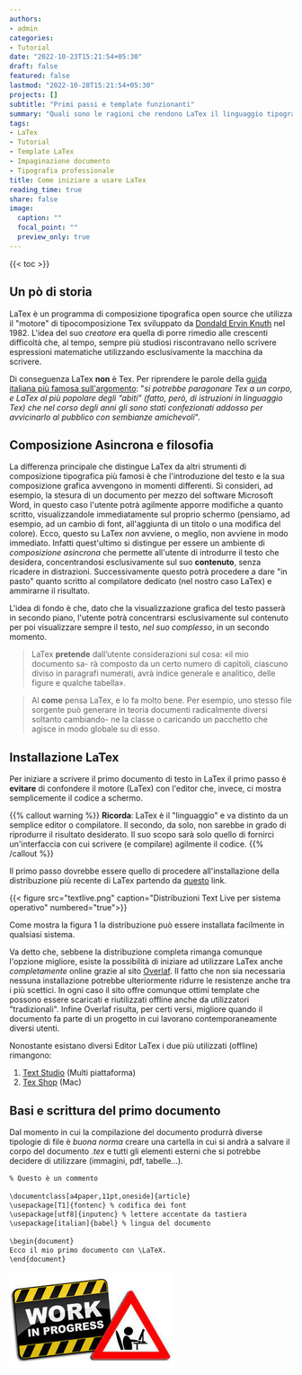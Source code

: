 ```yaml
---
authors:
- admin
categories:
- Tutorial
date: "2022-10-23T15:21:54+05:30"
draft: false
featured: false
lastmod: "2022-10-28T15:21:54+05:30"
projects: []
subtitle: "Primi passi e template funzionanti"
summary: "Quali sono le ragioni che rendono LaTex il linguaggio tipografico più utilizzato in ambito accademico? Una breve guida sui vantaggi che potrai sperimentare durante il suo utilizzo, i primi passi da compiere e alcuni template da riutilizzare nei tuoi progetti."
tags:
- LaTex
- Tutorial
- Template LaTex
- Impaginazione documento
- Tipografia professionale
title: Come iniziare a usare LaTex
reading_time: true 
share: false
image:
  caption: ""
  focal_point: ""
  preview_only: true
---
```



{{< toc >}}

## Un pò di storia

LaTex è un programma di composizione tipografica open source che utilizza il "motore" di tipocomposizione Tex sviluppato da [Dondald Ervin Knuth](https://en.wikipedia.org/wiki/Donald_Knuth) nel 1982. L'idea del suo *creatore* era quella di  porre rimedio alle crescenti difficoltà che, al tempo, sempre più studiosi riscontravano nello scrivere espressioni matematiche utilizzando esclusivamente la macchina da scrivere.

Di conseguenza LaTex **non** è Tex. Per riprendere le parole della [guida italiana più famosa sull'argomento](http://www.lorenzopantieri.net/LaTeX_files/ArteLaTeX.pdf): "*si potrebbe paragonare Tex a un corpo, e LaTex al più popolare degli “abiti” (fatto, però, di istruzioni in linguaggio Tex) che nel corso degli anni gli sono stati confezionati addosso per avvicinarlo al pubblico con sembianze amichevoli*".

## Composizione Asincrona e filosofia

La differenza principale che distingue LaTex da altri strumenti di composizione tipografica più famosi è che l'introduzione del testo e la sua composizione grafica avvengono in momenti differenti.
Si consideri, ad esempio, la stesura di un documento per mezzo del software Microsoft Word, in questo caso l'utente potrà agilmente apporre modifiche a quanto scritto, visualizzandole immediatamente sul proprio schermo (pensiamo, ad esempio, ad un cambio di font, all'aggiunta di un titolo o una modifica del colore).
Ecco, questo su LaTex *non* avviene, o meglio, non avviene in modo immediato. Infatti quest'ultimo si distingue per essere un ambiente di *composizione asincrona* che permette all'utente di introdurre il testo che desidera, concentrandosi esclusivamente sul suo **contenuto**, senza ricadere in distrazioni. Successivamente questo potrà procedere a dare "in pasto" quanto scritto al compilatore dedicato (nel nostro caso LaTex) e ammirarne il risultato.

L'idea di fondo è che, dato che la visualizzazione grafica del testo passerà in secondo piano, l'utente potrà concentrarsi esclusivamente sul contenuto per poi visualizzare sempre il testo, *nel suo complesso*, in un secondo momento.

> LaTex **pretende** dall’utente considerazioni sul cosa: «il mio documento sa-
rà composto da un certo numero di capitoli, ciascuno diviso in paragrafi
numerati, avrà indice generale e analitico, delle figure e qualche tabella».

> Al **come** pensa LaTex, e lo fa molto bene. Per esempio, uno stesso file sorgente
può generare in teoria documenti radicalmente diversi soltanto cambiando-
ne la classe o caricando un pacchetto che agisce in modo globale su di esso.

## Installazione LaTex

Per iniziare a scrivere il primo documento di testo in LaTex il primo passo è **evitare** di confondere il motore (LaTex) con l'editor che, invece, ci mostra semplicemente il codice a schermo.

{{% callout warning %}}
**Ricorda**: LaTex è il "linguaggio" e va distinto da un semplice editor o compilatore. Il secondo, da solo, non sarebbe in grado di riprodurre il risultato desiderato. Il suo scopo sarà solo quello di fornirci un'interfaccia con cui scrivere (e compilare) agilmente il codice.
{{% /callout %}}

Il primo passo dovrebbe essere quello di procedere all'installazione della distribuzione più recente di LaTex partendo da [questo](https://www.tug.org/texlive/) link.

{{< figure src="textlive.png" caption="Distribuzioni Text Live per sistema operativo" numbered="true">}}

Come mostra la figura 1 la distribuzione può essere installata facilmente in qualsiasi sistema.

Va detto che, sebbene la distribuzione completa rimanga comunque l'opzione migliore, esiste la possibilità di iniziare ad utilizzare LaTex anche *completamente* online grazie al sito [Overlaf](https://www.overleaf.com/). Il fatto che non sia necessaria nessuna installazione potrebbe ulteriormente ridurre le resistenze anche tra i più scettici.
In ogni caso il sito offre comunque ottimi template che possono essere scaricati e riutilizzati offline anche da utilizzatori "tradizionali". Infine Overlaf risulta, per certi versi, migliore quando il documento fa parte di un progetto in cui lavorano contemporaneamente diversi utenti.

Nonostante esistano diversi Editor LaTex i due più utilizzati (offline) rimangono:

  1. [Text Studio](http://www.texstudio.org/) (Multi piattaforma)
  2. [Tex Shop](http://www.uoregon.edu/~koch/texshop/) (Mac)
  
## Basi e scrittura del primo documento

Dal momento in cui la compilazione del documento produrrà diverse tipologie di file è *buona norma* creare una cartella in cui si andrà a salvare il corpo del documento *.tex* e tutti gli elementi esterni che si potrebbe decidere di utilizzare (immagini, pdf, tabelle...).

```{=latex}
% Questo è un commento

\documentclass[a4paper,11pt,oneside]{article}
\usepackage[T1]{fontenc} % codifica dei font
\usepackage[utf8]{inputenc} % lettere accentate da tastiera
\usepackage[italian]{babel} % lingua del documento

\begin{document}
Ecco il mio primo documento con \LaTeX.
\end{document}

```
![Alt text here](imm.jpg "Sto ancora lavorando a questo articolo, ripassa tra qualche giorno per leggere la sua versione definitiva")
